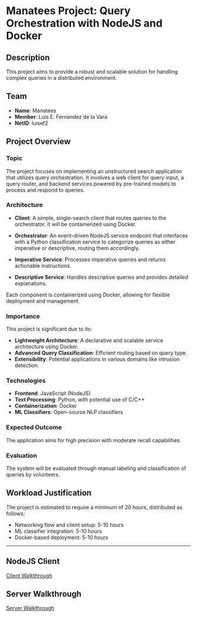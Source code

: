 # Manatees Project: Query Orchestration with NodeJS and Docker

## Description

This project aims to provide a robust and scalable solution for handling complex queries in a distributed environment.

## Team

- **Name**: Manatees
- **Member**: Luis E. Fernandez de la Vara
- **NetID**: luisef2

## Project Overview

### Topic

The project focuses on implementing an unstructured search application that utilizes query orchestration. It involves a web client for query input, a query router, and backend services powered by pre-trained models to process and respond to queries.

### Architecture

- **Client**: A simple, single-search client that routes queries to the orchestrator. It will be containerized using Docker.

- **Orchestrator**: An event-driven NodeJS service endpoint that interfaces with a Python classification service to categorize queries as either imperative or descriptive, routing them accordingly.

- **Imperative Service**: Processes imperative queries and returns actionable instructions.

- **Descriptive Service**: Handles descriptive queries and provides detailed explanations.

Each component is containerized using Docker, allowing for flexible deployment and management.

### Importance

This project is significant due to its:
- **Lightweight Architecture**: A declarative and scalable service architecture using Docker.
- **Advanced Query Classification**: Efficient routing based on query type.
- **Extensibility**: Potential applications in various domains like intrusion detection.

### Technologies

- **Frontend**: JavaScript (NodeJS)
- **Text Processing**: Python, with potential use of C/C++
- **Containerization**: Docker
- **ML Classifiers**: Open-source NLP classifiers

### Expected Outcome

The application aims for high precision with moderate recall capabilities.

### Evaluation

The system will be evaluated through manual labeling and classification of queries by volunteers.

## Workload Justification

The project is estimated to require a minimum of 20 hours, distributed as follows:

- Networking flow and client setup: 5-10 hours
- ML classifier integration: 5-10 hours
- Docker-based deployment: 5-10 hours

---

## NodeJS Client

[Client Walkthrough](client/README.md)

## Server Walkthrough

[Server Walkthrough](backend/README.md)
